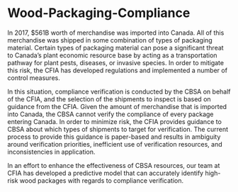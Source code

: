 # Wood-Packaging-Compliance

In 2017, $561B worth of merchandise was imported into Canada.  All of this merchandise was shipped in some combination of types of packaging material. Certain types of packaging material can pose a significant threat to Canada’s plant economic resource base by acting as a transportation pathway for plant pests, diseases, or invasive species.  In order to mitigate this risk, the CFIA has developed regulations and implemented a number of control measures.

In this situation, compliance verification is conducted by the CBSA on behalf of the CFIA, and the selection of the shipments to inspect is based on guidance from the CFIA.  Given the amount of merchandise that is imported into Canada, the CBSA cannot verify the compliance of every package entering Canada.  In order to minimize risk, the CFIA provides guidance to CBSA about which types of shipments to target for verification.  The current process to provide this guidance is paper-based and results in ambiguity around verification priorities, inefficient use of verification resources, and inconsistencies in application.

In an effort to enhance the effectiveness of CBSA resources, our team at CFIA has developed a predictive model that can accurately identify high-risk wood packages with regards to compliance verification.

